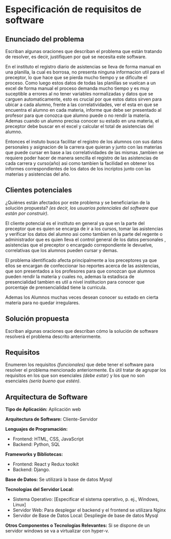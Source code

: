 # Especificación de requisitos de software

## Enunciado del problema

Escriban algunas oraciones que describan el problema que están tratando de resolver, es decir, justifiquen por qué se necesita este software.

En el instituto el registro diario de asistencias se lleva de forma manual en una planilla, la cual es 
borrosa, no presenta ninguna informacion util para el preceptor, lo que hace que se pierda mucho tiempo
y se dificulte el proceso. Como luego estos datos de todas las planillas se vuelcan a un excel de forma
manual el proceso demanda mucho tiempo y es muy suceptible a errores al no tener variables normalizadas
y datos que se carguen automaticamente, esto es crucial por que estos datos sirven para ubicar a cada alumno, frente a las correlatividades, ver el esta en que se encuentra el alumno en cada materia, informe que debe ser presentado al profesor para que conozca que alumno puede o no rendir la materia.
Ademas cuando un alumno precisa conocer su estado en una materia, el preceptor debe buscar en el excel 
y calcular el total de asistencias del alumno.

Entonces el instuto busca facilitar el registro de los alumnos con sus datos personales y asignacion de la carrera que quieran y junto con las materias que puede cursar en base a las correlatividades de las mismas ,tambien se requiere poder hacer de manera sencilla el registro de las asistencias de cada carrera y curso(año)  asi como tambien la facilidad en obtener los informes correspondientes de los datos de los incriptos junto con las materias y asistencias del año.

## Clientes potenciales
 
¿Quiénes están afectados por este problema y se beneficiarían de la solución propuesta? *(es decir, los usuarios potenciales del software que están por construir)*.

El cliente potencial es el instituto en general ya que en la parte del preceptor que es quien se encarga de ir a los cursos, tomar las asistencias y verificar los datos del alumno asi como tambien en la parte del regente o administrador que es quien lleva el control general de los datos personales , asistencias que el preceptor o encargado correpondiente le devuelve, correlativas que los alumnos pueden cursar y demas.

El problema identificado afecta principalmente a los preceptores ya que ellos se encargan de confeccionar lso reportes acerca de las asistencias, que son presentados a los profesores para que conozcan que alumnos pueden rendir la materia y cuales no, ademas la estadisca de presencialidad tambien es util a nivel institucion para conocer que porcentaje de prensencialidad tiene la curricula.

Ademas los Alumnos muchas veces desean conocer su estado en cierta materia 
para no quedar irregulares.

## Solución propuesta 

Escriban algunas oraciones que describan cómo la solución de software resolverá el problema descrito anteriormente.

## Requisitos

Enumeren los requisitos *(funcionales)* que debe tener el software para resolver el problema mencionado anteriormente. Es útil tratar de agrupar los requisitos en los que son esenciales *(debe estar)* y los que no son esenciales *(sería bueno que estén)*.
 
## Arquitectura de Software

**Tipo de Aplicación:** Aplicación web

**Arquitectura de Software:** Cliente-Servidor

**Lenguajes de Programación:** 
- Frontend: HTML, CSS, JavaScript
- Backend: Python, SQL

**Frameworks y Bibliotecas:**
- Frontend: React y Redux toolkit
- Backend: Django.

**Base de Datos:** Se utilizará la base de datos Mysql

**Tecnologías del Servidor Local:**
- Sistema Operativo: [Especificar el sistema operativo, p. ej., Windows, Linux]
- Servidor Web: Para desplegar el backend y el frontend se utilizara Nginx
- Servidor de Base de Datos Local: Despliegie de base de datos Mysql

**Otros Componentes o Tecnologías Relevantes:** Si se dispone de un servidor windows se va a virtualizar con hyper-v.

